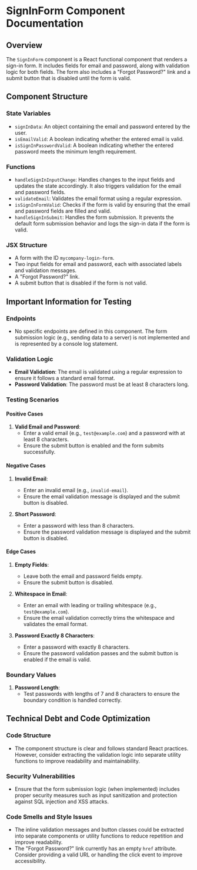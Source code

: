 # SignInForm Component Documentation

## Overview

The `SignInForm` component is a React functional component that renders a sign-in form. It includes fields for email and password, along with validation logic for both fields. The form also includes a "Forgot Password?" link and a submit button that is disabled until the form is valid.

## Component Structure

### State Variables

- `signInData`: An object containing the email and password entered by the user.
- `isEmailValid`: A boolean indicating whether the entered email is valid.
- `isSignInPasswordValid`: A boolean indicating whether the entered password meets the minimum length requirement.

### Functions

- `handleSignInInputChange`: Handles changes to the input fields and updates the state accordingly. It also triggers validation for the email and password fields.
- `validateEmail`: Validates the email format using a regular expression.
- `isSignInFormValid`: Checks if the form is valid by ensuring that the email and password fields are filled and valid.
- `handleSignInSubmit`: Handles the form submission. It prevents the default form submission behavior and logs the sign-in data if the form is valid.

### JSX Structure

- A form with the ID `mycompany-login-form`.
- Two input fields for email and password, each with associated labels and validation messages.
- A "Forgot Password?" link.
- A submit button that is disabled if the form is not valid.

## Important Information for Testing

### Endpoints

- No specific endpoints are defined in this component. The form submission logic (e.g., sending data to a server) is not implemented and is represented by a console log statement.

### Validation Logic

- **Email Validation**: The email is validated using a regular expression to ensure it follows a standard email format.
- **Password Validation**: The password must be at least 8 characters long.

### Testing Scenarios

#### Positive Cases

1. **Valid Email and Password**:
   - Enter a valid email (e.g., `test@example.com`) and a password with at least 8 characters.
   - Ensure the submit button is enabled and the form submits successfully.

#### Negative Cases

1. **Invalid Email**:
   - Enter an invalid email (e.g., `invalid-email`).
   - Ensure the email validation message is displayed and the submit button is disabled.

2. **Short Password**:
   - Enter a password with less than 8 characters.
   - Ensure the password validation message is displayed and the submit button is disabled.

#### Edge Cases

1. **Empty Fields**:
   - Leave both the email and password fields empty.
   - Ensure the submit button is disabled.

2. **Whitespace in Email**:
   - Enter an email with leading or trailing whitespace (e.g., ` test@example.com `).
   - Ensure the email validation correctly trims the whitespace and validates the email format.

3. **Password Exactly 8 Characters**:
   - Enter a password with exactly 8 characters.
   - Ensure the password validation passes and the submit button is enabled if the email is valid.

### Boundary Values

1. **Password Length**:
   - Test passwords with lengths of 7 and 8 characters to ensure the boundary condition is handled correctly.

## Technical Debt and Code Optimization

### Code Structure

- The component structure is clear and follows standard React practices. However, consider extracting the validation logic into separate utility functions to improve readability and maintainability.

### Security Vulnerabilities

- Ensure that the form submission logic (when implemented) includes proper security measures such as input sanitization and protection against SQL injection and XSS attacks.

### Code Smells and Style Issues

- The inline validation messages and button classes could be extracted into separate components or utility functions to reduce repetition and improve readability.
- The "Forgot Password?" link currently has an empty `href` attribute. Consider providing a valid URL or handling the click event to improve accessibility.
